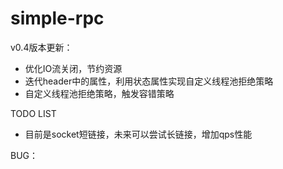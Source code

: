 # simple-rpc
v0.4版本更新：
- 优化IO流关闭，节约资源
- 迭代header中的属性，利用状态属性实现自定义线程池拒绝策略
- 自定义线程池拒绝策略，触发容错策略

TODO LIST
- 目前是socket短链接，未来可以尝试长链接，增加qps性能

BUG：
